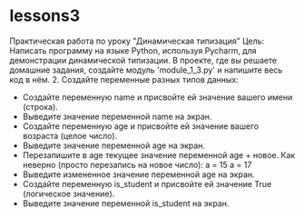 # lessons3

Практическая работа по уроку "Динамическая типизация"
Цель: Написать программу на языке Python, используя Pycharm, для демонстрации динамической типизации.
В проекте, где вы решаете домашние задания, создайте модуль 'module_1_3.py' и напишите весь код в нём.
2. Создайте переменные разных типов данных:
  - Создайте переменную name и присвойте ей значение вашего имени (строка).
  - Выведите значение переменной name на экран.
  - Создайте переменную age и присвойте ей значение вашего возраста (целое число).
  - Выведите значение переменной age на экран.
  - Перезапишите в age текущее значение переменной age + новое.
Как неверно (просто перезапись на новое число):
a = 15
a = 17
  - Выведите измененное значение переменной age на экран.
  - Создайте переменную is_student и присвойте ей значение True (логическое значение).
  - Выведите значение переменной is_student на экран.
